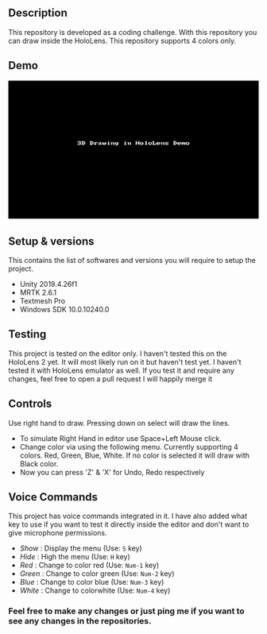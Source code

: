 ## Description
This repository is developed as a coding challenge. With this repository you can draw inside the HoloLens. This repository supports 4 colors only. 

## Demo
![demo gif](https://github.com/Samvid95/HololensDrawing/blob/main/ARdrawing.gif)

## Setup & versions
This contains the list of softwares and versions you will require to setup the project. 
- Unity 2019.4.26f1
- MRTK 2.6.1
- Textmesh Pro
- Windows SDK 10.0.10240.0

## Testing
This project is tested on the editor only. I haven't tested this on the HoloLens 2 yet. It will most likely run on it but haven't test yet. I haven't tested it with HoloLens emulator as well. If you test it and require any changes, feel free to open a pull request I will happily merge it

## Controls
Use right hand to draw. Pressing down on select will draw the lines.
- To simulate Right Hand in editor use Space+Left Mouse click. 
- Change color via using the following menu. Currently supporting 4 colors. Red, Green, Blue, White. If no color is selected it will draw with Black color. 
- Now you can press 'Z' & 'X' for Undo, Redo respectively

## Voice Commands
This project has voice commands integrated in it. I have also added what key to use if you want to test it directly inside the editor and don't want to give microphone permissions.
- *Show* : Display the menu (Use: `S` key)
- *Hide* : High the menu (Use: `H` key)
- *Red* : Change to color red (Use: `Num-1` key)
- *Green* : Change to color green (Use: `Num-2` key)
- *Blue* : Change to color blue (Use: `Num-3` key)
- *White* : Change to colorwhite (Use: `Num-4` key)

### Feel free to make any changes or just ping me if you want to see any changes in the repositories. 

